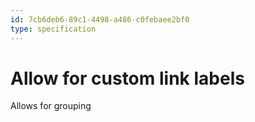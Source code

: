 ```yaml
---
id: 7cb6deb6-89c1-4498-a486-c0febaee2bf0
type: specification
---
```


# Allow for custom link labels

Allows for grouping
